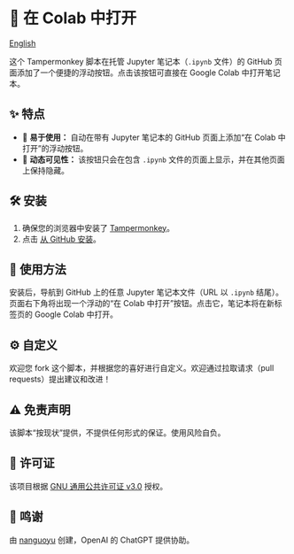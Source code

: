 # 📘 在 Colab 中打开

[English](./readme.md)

这个 Tampermonkey 脚本在托管 Jupyter 笔记本（`.ipynb` 文件）的 GitHub 页面添加了一个便捷的浮动按钮。点击该按钮可直接在 Google Colab 中打开笔记本。

## ✨ 特点

- 🚀 **易于使用：** 自动在带有 Jupyter 笔记本的 GitHub 页面上添加“在 Colab 中打开”的浮动按钮。
- 🔄 **动态可见性：** 该按钮只会在包含 `.ipynb` 文件的页面上显示，并在其他页面上保持隐藏。

## 🛠 安装

1. 确保您的浏览器中安装了 [Tampermonkey](https://www.tampermonkey.net/)。
2. 点击 [从 GitHub 安装](https://raw.githubusercontent.com/nanguoyu/open-in-colab/main/open-in-colab.user.js)。

## 📖 使用方法

安装后，导航到 GitHub 上的任意 Jupyter 笔记本文件（URL 以 `.ipynb` 结尾）。页面右下角将出现一个浮动的“在 Colab 中打开”按钮。点击它，笔记本将在新标签页的 Google Colab 中打开。

## ⚙ 自定义

欢迎您 fork 这个脚本，并根据您的喜好进行自定义。欢迎通过拉取请求（pull requests）提出建议和改进！

## ⚠ 免责声明

该脚本“按现状”提供，不提供任何形式的保证。使用风险自负。

## 📜 许可证

该项目根据 [GNU 通用公共许可证 v3.0](LICENSE) 授权。

## 🤝 鸣谢

由 [nanguoyu](https://github.com/nanguoyu) 创建，OpenAI 的 ChatGPT 提供协助。
